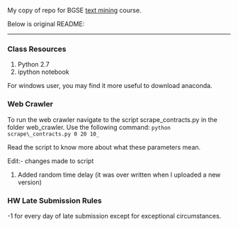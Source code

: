 My copy of repo for BGSE [text mining](https://github.com/rishi1226/text_mining) course.

Below is original README:

------------------------
### Class Resources
1. Python 2.7
2. ipython notebook

For windows user, you may find it more useful to download anaconda.

### Web Crawler
To run the web crawler navigate to the script scrape\_contracts.py in the folder web\_crawler. Use the following command:
    `python scrape\_contracts.py 0 20 10_` 

Read the script to know more about what these parameters mean.

Edit:- changes made to script

1. Added random time delay (it was over written when I uploaded a new version)

### HW Late Submission Rules
-1 for every day of late submission except for exceptional circumstances.

